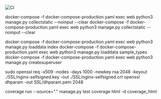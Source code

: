 ![CI](https://github.com/clinical-genomics-uppsala/NIPTViewer/workflows/CI/badge.svg?branch=master)

docker-compose -f docker-compose-production.yaml exec web python3 manage.py collectstatic --noinput --clear
docker-compose -f docker-compose-production.yaml exec web python3 manage.py collectstatic --noinput --clear

docker-compose -f docker-compose-production.yaml exec web python3 manage.py loaddata index
docker-compose -f docker-compose-production.yaml exec web python3 manage.py loaddata sample_types
docker-compose -f docker-compose-production.yaml exec web python3 manage.py createsuperuser

sudo openssl req -x509 -nodes -days 1000 -newkey rsa:2048 -keyout ./SSL/nginx-selfsigned.key -out ./SSL/nginx-selfsigned.crt
openssl dhparam -out SSL/dhparam.pem 2048


coverage run --source="." manage.py test
coverage html -d coverage_html
